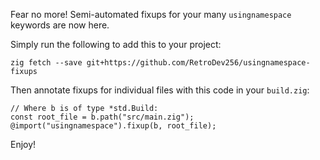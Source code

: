 Fear no more! Semi-automated fixups for your many `usingnamespace` keywords are now here.

Simply run the following to add this to your project:
```
zig fetch --save git+https://github.com/RetroDev256/usingnamespace-fixups
```
Then annotate fixups for individual files with this code in your `build.zig`:
```zig
// Where b is of type *std.Build:
const root_file = b.path("src/main.zig");
@import("usingnamespace").fixup(b, root_file);
```

Enjoy!
